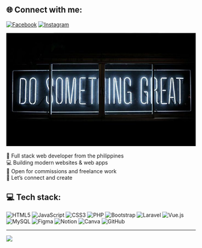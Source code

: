 ## 🌐 Connect with me:
[![Facebook](https://img.shields.io/badge/Facebook-1877F2?style=for-the-badge&logo=Facebook&logoColor=white)](https://www.facebook.com/profile.php?id=61569932221711) 
[![Instagram](https://img.shields.io/badge/Instagram-E4405F?style=for-the-badge&logo=Instagram&logoColor=white)](https://www.instagram.com/jovenmclt/)

<img src="do something great.jpg" alt="Luffy Gear 5 Banner" style="width: 100%; height: 300px; object-fit: cover;">

📍 Full stack web developer from the philippines   
💻 Building modern websites & web apps  
💼 Open for commissions and freelance work  
🚀 Let’s connect and create  
 
## 💻 Tech stack:
![HTML5](https://img.shields.io/badge/HTML5-E34F26?style=for-the-badge&logo=html5&logoColor=white) 
![JavaScript](https://img.shields.io/badge/JavaScript-F7DF1E?style=for-the-badge&logo=javascript&logoColor=black) 
![CSS3](https://img.shields.io/badge/CSS3-1572B6?style=for-the-badge&logo=css3&logoColor=white) 
![PHP](https://img.shields.io/badge/PHP-777BB4?style=for-the-badge&logo=php&logoColor=white) 
![Bootstrap](https://img.shields.io/badge/Bootstrap-8511FA?style=for-the-badge&logo=bootstrap&logoColor=white) 
![Laravel](https://img.shields.io/badge/Laravel-FF2D20?style=for-the-badge&logo=laravel&logoColor=white) 
![Vue.js](https://img.shields.io/badge/Vue.js-35495E?style=for-the-badge&logo=vuedotjs&logoColor=4FC08D) 
![MySQL](https://img.shields.io/badge/MySQL-4479A1?style=for-the-badge&logo=mysql&logoColor=white) 
![Figma](https://img.shields.io/badge/Figma-F24E1E?style=for-the-badge&logo=figma&logoColor=white) 
![Notion](https://img.shields.io/badge/Notion-000000?style=for-the-badge&logo=notion&logoColor=white)
![Canva](https://img.shields.io/badge/Canva-00C4CC?style=for-the-badge&logo=canva&logoColor=white) 
![GitHub](https://img.shields.io/badge/GitHub-121011?style=for-the-badge&logo=github&logoColor=white) 


---
[![](https://visitcount.itsvg.in/api?id=jovenmiclatt&icon=0&color=0)](https://visitcount.itsvg.in)

<!-- Proudly created with GPRM ( https://gprm.itsvg.in ) -->
